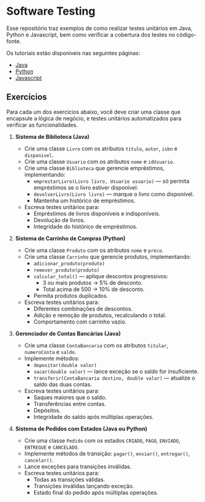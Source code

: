 # Software Testing

Esse repositório traz exemplos de como realizar testes unitários em Java, Python e Javascript, bem como verificar a 
cobertura dos testes no código-fonte.

Os tutoriais estão disponíveis nas seguintes páginas:

* [Java](java/README.md)
* [Python](python/README.md)
* [Javascript](javascript/README.md)

## Exercícios

Para cada um dos exercícios abaixo, você deve criar uma classe que encapsule a lógica de negócio, e testes unitários
automatizados para verificar as funcionalidades.

1. **Sistema de Biblioteca (Java)**

   - Crie uma classe `Livro` com os atributos `titulo`, `autor`, `isbn` e `disponivel`.
   - Crie uma classe `Usuario` com os atributos `nome` e `idUsuario`.
   - Crie uma classe `Biblioteca` que gerencie empréstimos, implementando:
     - `emprestarLivro(Livro livro, Usuario usuario)` — só permita empréstimos se o livro estiver disponível.
     - `devolverLivro(Livro livro)` — marque o livro como disponível.
     - Mantenha um histórico de empréstimos.
   - Escreva testes unitários para:
     - Empréstimos de livros disponíveis e indisponíveis.
     - Devolução de livros.
     - Integridade do histórico de empréstimos.

2. **Sistema de Carrinho de Compras (Python)**

   - Crie uma classe `Produto` com os atributos `nome` e `preco`.
   - Crie uma classe `Carrinho` que gerencie produtos, implementando:
     - `adicionar_produto(produto)`
     - `remover_produto(produto)`
     - `calcular_total()` — aplique descontos progressivos:
       - 3 ou mais produtos → 5% de desconto.
       - Total acima de 500 → 10% de desconto.
     - Permita produtos duplicados.
   - Escreva testes unitários para:
     - Diferentes combinações de descontos.
     - Adição e remoção de produtos, recalculando o total.
     - Comportamento com carrinho vazio.

3. **Gerenciador de Contas Bancárias (Java)**

   - Crie uma classe `ContaBancaria` com os atributos `titular`, `numeroConta` e `saldo`.
   - Implemente métodos:
     - `depositar(double valor)`
     - `sacar(double valor)` — lance exceção se o saldo for insuficiente.
     - `transferir(ContaBancaria destino, double valor)` — atualize o saldo das duas contas.
   - Escreva testes unitários para:
     - Saques maiores que o saldo.
     - Transferências entre contas.
     - Depósitos.
     - Integridade do saldo após múltiplas operações.

4. **Sistema de Pedidos com Estados (Java ou Python)**

   - Crie uma classe `Pedido` com os estados `CRIADO`, `PAGO`, `ENVIADO`, `ENTREGUE` e `CANCELADO`.
   - Implemente métodos de transição: `pagar()`, `enviar()`, `entregar()`, `cancelar()`.
   - Lance exceções para transições inválidas.
   - Escreva testes unitários para:
     - Todas as transições válidas.
     - Transições inválidas lançando exceção.
     - Estado final do pedido após múltiplas operações.

